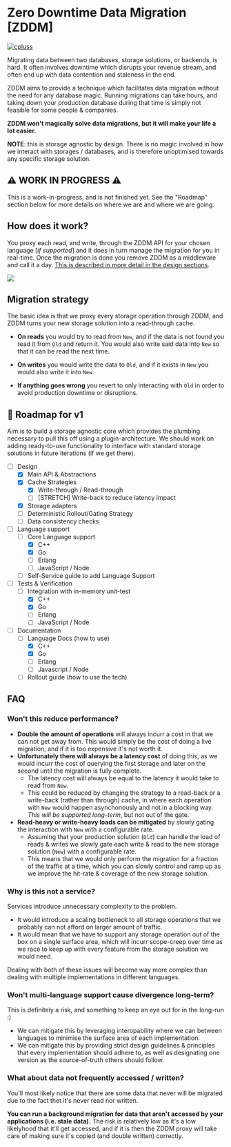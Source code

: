 # Zero Downtime Data Migration [ZDDM]

[![cpluss](https://circleci.com/gh/cpluss/zddm.svg?style=shield&circle-token=ec07e2973d4d542b1d128849483915046b32c6e3)](https://app.circleci.com/pipelines/github/cpluss/zddm?branch=main&filter=all)

Migrating data between two databases, storage solutions, or backends, is hard. It often involves downtime which disrupts your revenue stream, and often end up with data contention and staleness in the end.

ZDDM aims to provide a technique which facilitates data migration without the need for any database magic. Running migrations can take hours, and taking down your production database during that time is simply not feasible for some people & companies.

**ZDDM won't magically solve data migrations, but it will make your life a lot easier.**

**NOTE**: this is storage agnostic by design. There is no magic involved in how we interact with storages / databases, and is therefore unoptimised towards any specific storage solution.

## :warning: WORK IN PROGRESS :warning:

This is a work-in-progress, and is not finished yet. See the "Roadmap" section below for more details on where we are and where we are going.


## How does it work?

You proxy each read, and write, through the ZDDM API for your chosen language [*if supported*] and it does in turn manage the migration for you in real-time. Once the migration is done you remove ZDDM as a middleware and call it a day. [This is described in more detail in the design sections](https://github.com/cpluss/zddm/tree/main/design#behaviour).

![](https://lucid.app/publicSegments/view/086079d1-77b0-4c84-a230-f9c8e1b70283/image.png)

## Migration strategy

The basic idea is that we proxy every storage operation through ZDDM, and ZDDM turns your new storage solution into a read-through cache.

* **On reads** you would try to read from `New`, and if the data is not found you read it from `Old` and return it. You would also write said data into `New` so that it can be read the next time.

* **On writes** you would write the data to `Old`, and if it exists in `New` you would also write it into `New`.

* **If anything goes wrong** you revert to only interacting with `Old` in order to avoid production downtime or disruptions.

## :wrench: Roadmap for v1 

Aim is to build a storage agnostic core which provides the plumbing necessary to pull this off using a plugin-architecture. We should work on adding ready-to-use functionality to interface with standard storage solutions in future iterations (if we get there).

- [ ] Design
  - [x] Main API & Abstractions
  - [x] Cache Strategies
    - [x] Write-through / Read-through
    - [ ] [STRETCH] Write-back to reduce latency impact
  - [x] Storage adapters
  - [ ] Deterministic Rollout/Gating Strategy
  - [ ] Data consistency checks
- [ ] Language support
    - [ ] Core Language support
       - [x] C++
       - [x] Go
       - [ ] Erlang
       - [ ] JavaScript / Node
    - [ ] Self-Service guide to add Language Support
- [ ] Tests & Verification
  - [ ] Integration with in-memory unit-test
    - [x] C++
    - [x] Go
    - [ ] Erlang
    - [ ] JavaScript / Node
- [ ] Documentation
  - [ ] Language Docs (how to use)
    - [x] C++
    - [x] Go
    - [ ] Erlang
    - [ ] Javascript / Node
  - [ ] Rollout guide (how to use the tech)

## FAQ

### Won't this reduce performance?

* **Double the amount of operations** will always incurr a cost in that we can not get away from. This would simply be the cost of doing a live migration, and if it is too expensive it's not worth it.
* **Unfortunately there will always be a latency cost** of doing this, as we would incurr the cost of querying the first storage and later on the second until the migration is fully complete.
  * The latency cost will always be equal to the latency it would take to read from `New`.
  * This could be reduced by changing the strategy to a read-back or a write-back (rather than through) cache, in where each operation with `New` would happen asynchonously and not in a blocking way. *This will be supported long-term*, but not out of the gate.
* **Read-heavy or write-heavy loads can be mitigated** by slowly gating the interaction with `New` with a configurable rate.
  * Assuming that your production solution (`Old`) can handle the load of reads & writes we slowly gate each write & read to the new storage solution (`New`) with a configurable rate.
  * This means that we would only perform the migration for a fraction of the traffic at a time, which you can slowly control and ramp up as we improve the hit-rate & coverage of the new storage solution.

### Why is this not a service?

Services introduce unnecessary complexity to the problem.

* It would introduce a scaling bottleneck to all storage operations that we probably can not afford on larger amount of traffic.
* It would mean that we have to support any storage operation out of the box on a single surface area, which will incurr scope-creep over time as we race to keep up with every feature from the storage solution we would need.

Dealing with both of these issues will become way more complex than dealing with multiple implementations in different languages.

### Won't multi-language support cause divergence long-term?

This is definitely a risk, and something to keep an eye out for in the long-run :)

* We can mitigate this by leveraging interopability where we can between languages to minimise the surface area of each implementation. 
* We can mitigate this by providing strict design guidelines & principles that every implementation should adhere to, as well as designating one version as the source-of-truth others should follow.

### What about data not frequently accessed / written?

You'll most likely notice that there are some data that never will be migrated due to the fact thet it's never read nor written. 

**You can run a background migration for data that aren't accessed by your applications (i.e. stale data).** The risk is relatively low as it's a low likelyhood that it'll get accessed, and if it is then the ZDDM proxy will take care of making sure it's copied (and double written) correctly.
